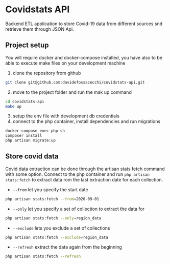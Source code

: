 # Covidstats API

Backend ETL application to store Covid-19 data from different sources snd retrieve them through JSON Api.

## Project setup
You will require docker and docker-compose installed, you have also to be able to execute make files on your development machine
1) clone the repository from github
```bash
git clone git@github.com:davidefossacecchi/covidstats-api.git
```

2) move to the project folder and run the mak up command
```bash
cd covidstats-api
make up
```

3) setup the env file with development db credentials
4) connect to the php container, install dependencies and run migrations
```bash
docker-compose exec php sh
composer install
php artisan migrate:up
```

## Store covid data
Covid data extraction can be done through the artisan stats fetch command with some option.
Connect to the php container and run ```php artisan stats:fetch``` to extract data rom the last extraction date for each collection.

- ```--from``` let you specify the start date
```bash
php artisan stats:fetch --from=2020-09-01
```

- ```--only``` let you specify a set of collection to extract the data for
```bash
php artisan stats:fetch --only=region_data
```

- ```--exclude``` lets you exclude a set of collections 
```bash
php artisan stats:fetch --exclude=region_data
```

- ```--refresh``` extract the data again from the beginning
```bash
php artisan stats:fetch --refresh
```
